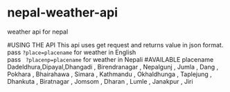 # nepal-weather-api
weather api for nepal 

#USING THE API
  This api uses get request and returns value in json format.
  <br>
  pass ``` ?place=placename ``` for weather in English
  <br>
  pass ``` ?placenp=placename``` for weather in Nepali
#AVAILABLE placename
	Dadeldhura,Dipayal,Dhangadi , Birendranagar , Nepalgunj , Jumla , Dang , Pokhara , Bhairahawa , Simara , Kathmandu , Okhaldhunga , Taplejung , Dhankuta , Biratnagar , Jomsom , Dharan , Lumle , Janakpur , Jiri 

	

